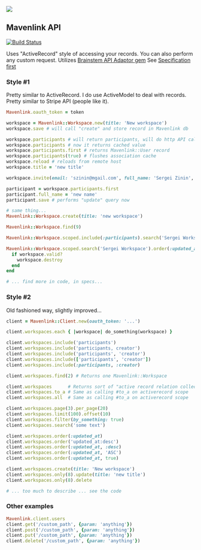 ![](http://project-management.com/wp-content/uploads/2013/09/Mavenlink-Logo.jpg)

## Mavenlink API
[![Build Status](https://travis-ci.org/einzige/mavenlink.svg?branch=master)](https://travis-ci.org/einzige/mavenlink)

Uses "ActiveRecord" style of accessing your records. You can also perform any custom request.
Utilizes [Brainstem API Adaptor gem](http://github.com/einzige/brainstem-ruby)
See [Specification first](lib/config/specification.yml)

### Style #1

Pretty similar to ActiveRecord. I do use ActiveModel to deal with records.
Pretty similar to Stripe API (people like it).

```ruby
Mavenlink.oauth_token = token

workspace = Mavenlink::Workspace.new(title: 'New workspace')
workspace.save # will call "create" and store record in Mavenlink db

workspace.participants # will return participants, will do http API call if not "included"
workspace.participants # now it returns cached value
workspace.participants.first # returns Mavenlink::User record
workspace.participants(true) # flushes association cache
workspace.reload # reloads from remote host
workspace.title = 'new title'

workspace.invite(email: 'szinin@mgail.com', full_name: 'Sergei Zinin', invitee_role: 'maven')

participant = workspace.participants.first
participant.full_name = 'new name'
participant.save # performs "update" query now

# same thing...
Mavenlink::Workspace.create(title: 'new workspace')

Mavenlink::Workspace.find(9)

Mavenlink::Workspace.scoped.include(:participants).search('Sergei Workspace') # similar to activerecord scope...

Mavenlink::Workspace.scoped.search('Sergei Workspace').order(:updated_at, :desc).each do |workspace|
  if workspace.valid?
    workspace.destroy
  end
end

# ... find more in code, in specs...
```

### Style #2

Old fashioned way, slightly improved...

```ruby
client = Mavenlink::Client.new(oauth_token: '...')

client.workspaces.each { |workspace| do_something(workspace) }

client.workspaces.include('participants')
client.workspaces.include('participants, creator')
client.workspaces.include('participants', 'creator')
client.workspaces.include(['participants', 'creator'])
client.workspaces.include(:participants, :creator)

client.workspaces.find(2) # Returns one Mavenlink::Workspace

client.workspaces      # Returns sort of "active record relation collection"
client.workspaces.to_a # Same as calling #to_a on activerecord scope
client.workspaces.all  # Same as calling #to_a on activerecord scope

client.workspaces.page(3).per_page(20)
client.workspaces.limit(100).offset(10)
client.workspaces.filter(by_something: true)
client.workspaces.search('some text')

client.workspaces.order(:updated_at)
client.workspaces.order('updated_at:desc')
client.workspaces.order(:updated_at, :desc)
client.workspaces.order(:updated_at, 'ASC')
client.workspaces.order(:updated_at, true)

client.workspaces.create(title: 'New workspace')
client.workspaces.only(8).update(title: 'new title')
client.workspaces.only(8).delete

# ... too much to describe ... see the code
```

### Other examples

```ruby
Mavenlink.client.users
client.get('/custom_path', {param: 'anything'})
client.post('/custom_path', {param: 'anything'})
client.put('/custom_path', {param: 'anything'})
client.delete('/custom_path', {param: 'anything'})
```

